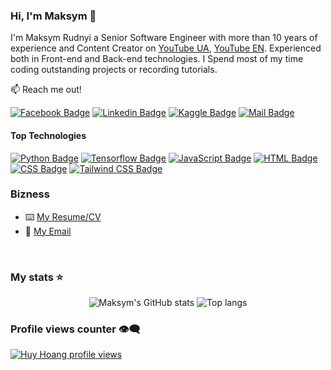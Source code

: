 ### Hi, I'm Maksym 👋

I'm Maksym Rudnyi a Senior Software Engineer with more than 10 years of experience and Content Creator on [YouTube UA](https://www.youtube.com/@MaksymRudnyi), [YouTube EN](https://youtube.com/@TravelsCode). Experienced both in Front-end and Back-end technologies. I Spend most of my time coding outstanding projects or recording tutorials.

:mailbox: Reach me out!

[![Facebook Badge](https://img.shields.io/badge/Facebook-1877F2?style=for-the-badge&logo=facebook&logoColor=white)]([https://twitter.com/MaksymRudnyi](https://www.facebook.com/profile.php?id=100008454588441)) 
[![Linkedin Badge](https://img.shields.io/badge/LinkedIn-0077B5?style=for-the-badge&logo=linkedin&logoColor=white)](https://www.linkedin.com/in/hoang-huy-6b77a12a8/) 
[![Kaggle Badge](https://img.shields.io/badge/Kaggle-20BEFF?style=for-the-badge&logo=Kaggle&logoColor=white)](https://www.kaggle.com/hhhoang) 
[![Mail Badge](https://img.shields.io/badge/Gmail-D14836?style=for-the-badge&logo=gmail&logoColor=white)](mailto:ha.huy.hoang.tk@gmail.com)

#### Top Technologies

[![Python Badge](https://img.shields.io/badge/Python-14354C?style=for-the-badge&logo=python&logoColor=white)](#) [![Tensorflow Badge](https://img.shields.io/badge/TensorFlow-FF6F00?style=for-the-badge&logo=tensorflow&logoColor=white)](#) [![JavaScript Badge](https://img.shields.io/badge/JavaScript-323330?style=for-the-badge&logo=javascript&logoColor=F7DF1E)](#) [![HTML Badge](https://img.shields.io/badge/HTML5-E34F26?style=for-the-badge&logo=html5&logoColor=white)](#) [![CSS Badge](https://img.shields.io/badge/CSS3-1572B6?style=for-the-badge&logo=css3&logoColor=white)](#) [![Tailwind CSS Badge](https://img.shields.io/badge/Tailwind_CSS-38B2AC?style=for-the-badge&logo=tailwind-css&logoColor=white)](#) 



### Bizness
- :keyboard: [My Resume/CV](https://l1af.vercel.app/)
- :email: [My Email](mailto:ha.huy.hoang.tk@gmail.com)

<br/>

### My stats ⭐

<div align="center">
<img alt="Maksym's GitHub stats" src="https://github-readme-stats.vercel.app/api?username=l1aF-2027&show_icons=true&theme=transparent"/>
<img alt="Top langs" src="https://github-readme-stats.vercel.app/api/top-langs/?username=l1aF-2027&layout=compact&&langs_count=8"/>
</div>

### Profile views counter 👁️‍🗨️
[![Huy Hoang profile views](https://u8views.com/api/v1/github/profiles/114857534/views/day-week-month-total-count.svg)](https://u8views.com/github/l1aF-2027)
